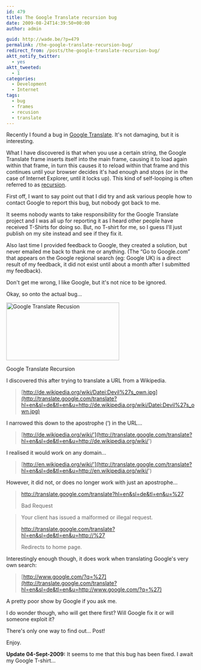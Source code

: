 ```yaml
---
id: 479
title: The Google Translate recursion bug
date: 2009-08-24T14:39:50+00:00
author: admin

guid: http://wade.be/?p=479
permalink: /the-google-translate-recursion-bug/
redirect_from: /posts/the-google-translate-recursion-bug/
aktt_notify_twitter:
  - yes
aktt_tweeted:
  - 1
categories:
  - Development
  - Internet
tags:
  - bug
  - frames
  - recusion
  - translate
---
```

<p class="lead">
  Recently I found a bug in <a href="http://translate.google.com/">Google Translate</a>. It's not damaging, but it is interesting.
</p>

What I have discovered is that when you use a certain string, the Google Translate frame inserts itself into the main frame, causing it to load again within that frame, in turn this causes it to reload within that frame and this continues until your browser decides it's had enough and stops (or in the case of Internet Explorer, until it locks up). This kind of self-looping is often referred to as [recursion](http://www.google.co.uk/search?q=define%3Arecursion).

<!--more-->

First off, I want to say point out that I did try and ask various people how to contact Google to report this bug, but nobody got back to me.

It seems nobody wants to take responsibility for the Google Translate project and I was all up for reporting it as I heard other people have received T-Shirts for doing so. But, no T-shirt for me, so I guess I'll just publish on my site instead and see if they fix it.

Also last time I provided feedback to Google, they created a solution, but never emailed me back to thank me or anything. (The &#8220;Go to Google.com&#8221; that appears on the Google regional search (eg: Google UK) is a direct result of my feedback, it did not exist until about a month after I submitted my feedback).

Don't get me wrong, I like Google, but it's not nice to be ignored.

Okay, so onto the actual bug&#8230;

<div id="attachment_480" style="width: 310px" class="wp-caption aligncenter">
  <a href="http://wade.be/upload/Google-Translate_1251117987726.png"><img class="size-medium wp-image-480" title="Google Translate_1251117987726" src="http://wade.be/upload/Google-Translate_1251117987726-300x154.png" alt="Google Translate Recusion" width="300" height="154" srcset="http://wade.be/upload/Google-Translate_1251117987726-300x154.png 300w, http://wade.be/upload/Google-Translate_1251117987726.png 792w" sizes="(max-width: 300px) 100vw, 300px" /></a>
  
  <p class="wp-caption-text">
    Google Translate Recursion
  </p>
</div>

I discovered this after trying to translate a URL from a Wikipedia.

> [http://de.wikipedia.org/wiki/Datei:Devil%27s_own.jpg](http://translate.google.com/translate?hl=en&sl=de&tl=en&u=http://de.wikipedia.org/wiki/Datei:Devil%27s_own.jpg)

I narrowed this down to the apostrophe (&#8216;) in the URL&#8230;

> [http://de.wikipedia.org/wiki/'](http://translate.google.com/translate?hl=en&sl=de&tl=en&u=http://de.wikipedia.org/wiki/')

I realised it would work on any domain&#8230;

> [http://en.wikipedia.org/wiki/'](http://translate.google.com/translate?hl=en&sl=de&tl=en&u=http://en.wikipedia.org/wiki/')

However, it did not, or does no longer work with just an apostrophe&#8230;

> <http://translate.google.com/translate?hl=en&sl=de&tl=en&u=%27>
> 
> Bad Request
  
> Your client has issued a malformed or illegal request.
> 
> <http://translate.google.com/translate?hl=en&sl=de&tl=en&u=http://%27>
> 
> Redirects to home page.

Interestingly enough though, it does work when translating Google's very own search:

> [http://www.google.com/?q=%27](http://translate.google.com/translate?hl=en&sl=de&tl=en&u=http://www.google.com/?q=%27)

A pretty poor show by Google if you ask me.

I do wonder though, who will get there first? Will Google fix it or will someone exploit it?

There's only one way to find out&#8230; Post!

Enjoy.

**Update 04-Sept-2009:** It seems to me that this bug has been fixed. I await my Google T-shirt&#8230;